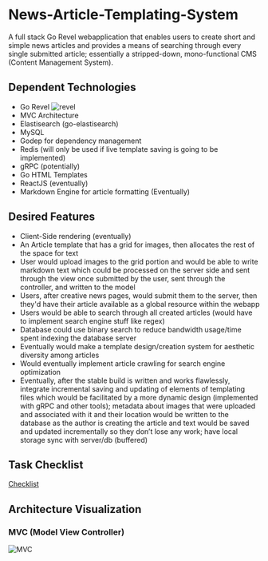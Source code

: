 # News-Article-Templating-System

A full stack Go Revel webapplication that enables users to create short and simple news articles and provides a means of searching through every single submitted article; essentially a stripped-down, mono-functional CMS (Content Management System).

## Dependent Technologies

- Go Revel 
![revel](https://avatars0.githubusercontent.com/u/6631594?s=200&v=4)
- MVC Architecture
- Elastisearch (go-elastisearch)
- MySQL
- Godep for dependency management
- Redis (will only be used if live template saving is going to be implemented)
- gRPC (potentially)
- Go HTML Templates 
- ReactJS (eventually)
- Markdown Engine for article formatting (Eventually)

## Desired Features

- Client-Side rendering (eventually)
- An Article template that has a grid for images, then allocates the rest of the space for text
- User would upload images to the grid portion and would be able to write markdown text which could be processed on the server side and sent through the view once submitted by the user, sent through the controller, and written to the model
- Users, after creative news pages, would submit them to the server, then they'd have their article available as a global resource within the webapp
- Users would be able to search through all created articles (would have to implement search engine stuff like regex)
- Database could use binary search to reduce bandwidth usage/time spent indexing the database server 
- Eventually would make a template design/creation system for aesthetic diversity among articles
- Would eventually implement article crawling for search engine optimization
- Eventually, after the stable build is written and works flawlessly, integrate incremental saving and updating of elements of templating files which would be facilitated by a more dynamic design (implemented with gRPC and other tools); metadata about images that were uploaded and associated with it and their location would be written to the database as the author is creating the article and text would be saved and updated incrementally so they don’t lose any work; have local storage sync with server/db (buffered)

## Task Checklist

[Checklist](checklist.md)

## Architecture Visualization

### MVC (Model View Controller)

![MVC](https://upload.wikimedia.org/wikipedia/commons/thumb/a/a0/MVC-Process.svg/500px-MVC-Process.svg.png)


